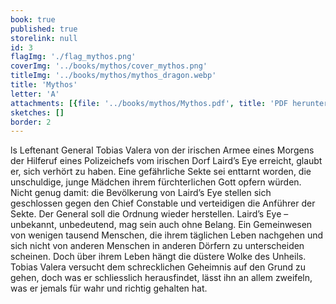 ```yaml
---
book: true
published: true
storelink: null
id: 3
flagImg: './flag_mythos.png'
coverImg: '../books/mythos/cover_mythos.png'
titleImg: '../books/mythos/mythos_dragon.webp'
title: 'Mythos'
letter: 'A'
attachments: [{file: '../books/mythos/Mythos.pdf', title: 'PDF herunterladen'}]
sketches: []
border: 2
---
```


ls Leftenant General Tobias Valera von der irischen Armee eines Morgens der Hilferuf eines Polizeichefs vom irischen Dorf Laird’s Eye erreicht, glaubt er, sich verhört zu haben. Eine gefährliche Sekte sei enttarnt worden, die unschuldige, junge Mädchen ihrem fürchterlichen Gott opfern würden. Nicht genug damit: die Bevölkerung von Laird’s Eye stellen sich geschlossen gegen den Chief Constable und verteidigen die Anführer der Sekte. Der General soll die Ordnung wieder herstellen.
Laird’s Eye – unbekannt, unbedeutend, mag sein auch ohne Belang. Ein Gemeinwesen von wenigen tausend Menschen, die ihrem täglichen Leben nachgehen und sich nicht von anderen Menschen in anderen Dörfern zu unterscheiden scheinen. Doch über ihrem Leben hängt die düstere Wolke des Unheils.
Tobias Valera versucht dem schrecklichen Geheimnis auf den Grund zu gehen, doch was er schliesslich herausfindet, lässt ihn an allem zweifeln, was er jemals für wahr und richtig gehalten hat.

